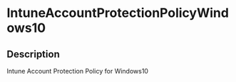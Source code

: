 
# IntuneAccountProtectionPolicyWindows10

## Description

Intune Account Protection Policy for Windows10
